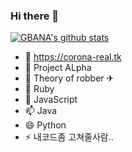 ### Hi there 👋

[![GBANA's github stats](https://github-readme-stats.vercel.app/api?username=gbana)](https://github.com/gbana/github-readme-stats)


- 🔭 https://corona-real.tk
- 🌱 Project ALpha
- 👯 Theory of robber ✈
- 🤔 Ruby
- 💬 JavaScript
- 📫 Java
- 😄 Python
- ⚡ 내코드좀 고쳐줄사람..



